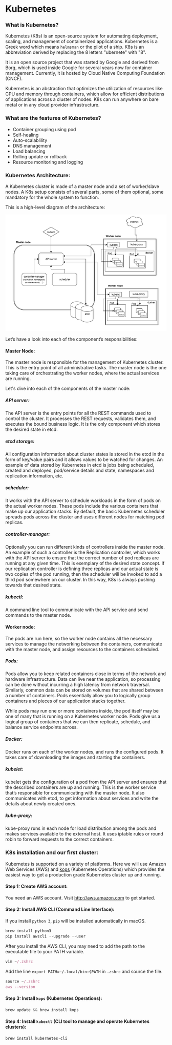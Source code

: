 # Kubernetes

### What is Kubernetes?

Kubernetes (K8s) is an open-source system for automating deployment, scaling, and management of containerized applications. Kubernetes is a Greek word which means `helmsman` or the pilot of a ship. K8s is an abbreviation derived by replacing the 8 letters "ubernete" with "8".

It is an open source project that was started by Google and derived from Borg, which is used inside Google for several years now for container management. Currently, it is hosted by Cloud Native Computing Foundation (CNCF).

Kubernetes is an abstraction that optimizes the utilization of resources like CPU and memory through containers, which allow for efficient distributions of applications across a cluster of nodes. K8s can run anywhere on bare metal or in any cloud provider infrastructure.

### What are the features of Kubernetes?

- Container grouping using pod
- Self-healing
- Auto-scalablility 
- DNS management
- Load balancing
- Rolling update or rollback
- Resource monitoring and logging

### Kubernetes Architecture:

A Kubernetes cluster is made of a master node and a set of worker/slave nodes. A K8s setup consists of several parts, some of them optional, some mandatory for the whole system to function.

This is a high-level diagram of the architecture:

<img alt="Kubernetes Architecture" src="https://raw.githubusercontent.com/nazmulb/Kubernetes/master/images/kubernetes-architecture.webp" width="750px" />

Let’s have a look into each of the component’s responsibilities:

#### Master Node:
The master node is responsible for the management of Kubernetes cluster. This is the entry point of all administrative tasks. The master node is the one taking care of orchestrating the worker nodes, where the actual services are running.

Let's dive into each of the components of the master node:

##### API server:
The API server is the entry points for all the REST commands used to control the cluster. It processes the REST requests, validates them, and executes the bound business logic. It is the only component which stores the desired state in etcd.

##### etcd storage:
All configuration information about cluster states is stored in the etcd in the form of key/value pairs and it allows values to be watched for changes. An example of data stored by Kubernetes in etcd is jobs being scheduled, created and deployed, pod/service details and state, namespaces and replication information, etc.

##### scheduler:
It works with the API server to schedule workloads in the form of pods on the actual worker nodes. These pods include the various containers that make up our application stacks. By default, the basic Kubernetes scheduler spreads pods across the cluster and uses different nodes for matching pod replicas.

##### controller-manager:
Optionally you can run different kinds of controllers inside the master node. An example of such a controller is the Replication controller, which works with the API server to ensure that the correct number of pod replicas are running at any given time. This is exemplary of the desired state concept. If our replication controller is defining three replicas and our actual state is two copies of the pod running, then the scheduler will be invoked to add a third pod somewhere on our cluster. In this way, K8s is always pushing towards that desired state.

##### kubectl:
A command line tool to communicate with the API service and send commands to the master node.

#### Worker node:
The pods are run here, so the worker node contains all the necessary services to manage the networking between the containers, communicate with the master node, and assign resources to the containers scheduled.

##### Pods:
Pods allow you to keep related containers close in terms of the network and hardware infrastructure. Data can live near the application, so processing can be done without incurring a high latency from network traversal. Similarly, common data can be stored on volumes that are shared between a number of containers. 
Pods essentially allow you to logically group containers and pieces of our application stacks together.

While pods may run one or more containers inside, the pod itself may be one of many that is running on a Kubernetes worker node. Pods give us a logical group of containers that we can then replicate, schedule, and balance service endpoints across.

##### Docker:
Docker runs on each of the worker nodes, and runs the configured pods. It takes care of downloading the images and starting the containers.

##### kubelet:
kubelet gets the configuration of a pod from the API server and ensures that the described containers are up and running. This is the worker service that’s responsible for communicating with the master node.
It also communicates with etcd, to get information about services and write the details about newly created ones.

##### kube-proxy:
kube-proxy runs in each node for load distribution among the pods and makes services available to the external host. It uses iptable rules or round robin to forward requests to the correct containers.

### K8s installation and our first cluster:

Kubernetes is supported on a variety of platforms. Here we will use Amazon Web Services (AWS) and <a href="https://github.com/kubernetes/kops">kops</a> (Kubernetes Operations) which provides the easiest way to get a production grade Kubernetes cluster up and running.

#### Step 1: Create AWS account:

You need an AWS account. Visit <a href="http://aws.amazon.com">http://aws.amazon.com</a> to get started.

#### Step 2: Install AWS CLI (Command Line Interface):

If you install `python 3`, `pip` will be installed automatically in macOS.

```js
brew install python3
pip install awscli --upgrade --user
```

After you install the AWS CLI, you may need to add the path to the executable file to your PATH variable. 

```js
vim ~/.zshrc
```

Add the line `export PATH=~/.local/bin:$PATH` in `.zshrc` and source the file.

```js
source ~/.zshrc
aws --version
```

#### Step 3: Install `kops` (Kubernetes Operations):

```js
brew update && brew install kops
```

#### Step 4: Install `kubectl` (CLI tool to manage and operate Kubernetes clusters):

```js
brew install kubernetes-cli
```
